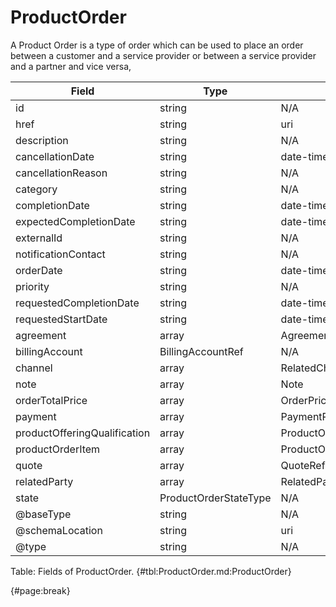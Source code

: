 <!--
    ATTENTION: This file was generated via gradle!
               Do NOT manually edit this file! Any such changes will be overwritten!
-->

# ProductOrder

A Product Order is a type of order which  can  be used to place an order between a customer and a service provider or between a service provider and a partner and vice versa,

| Field | Type | Format | Required |
| ------- | ------- | ------- | --- |
| id | string | N/A | No |
| href | string | uri | No |
| description | string | N/A | No |
| cancellationDate | string | date-time | No |
| cancellationReason | string | N/A | No |
| category | string | N/A | No |
| completionDate | string | date-time | No |
| expectedCompletionDate | string | date-time | No |
| externalId | string | N/A | No |
| notificationContact | string | N/A | No |
| orderDate | string | date-time | No |
| priority | string | N/A | No |
| requestedCompletionDate | string | date-time | No |
| requestedStartDate | string | date-time | No |
| agreement | array | AgreementRef | No |
| billingAccount | BillingAccountRef | N/A | No |
| channel | array | RelatedChannel | No |
| note | array | Note | No |
| orderTotalPrice | array | OrderPrice | No |
| payment | array | PaymentRef | No |
| productOfferingQualification | array | ProductOfferingQualificationRef | No |
| productOrderItem | array | ProductOrderItem | Yes |
| quote | array | QuoteRef | No |
| relatedParty | array | RelatedParty | No |
| state | ProductOrderStateType | N/A | No |
| @baseType | string | N/A | No |
| @schemaLocation | string | uri | No |
| @type | string | N/A | No |

Table: Fields of ProductOrder. {#tbl:ProductOrder.md:ProductOrder}

{#page:break}

